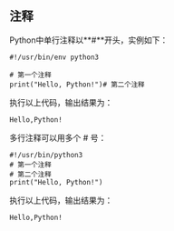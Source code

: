 ## 注释

Python中单行注释以**\#**开头，实例如下：

```
#!/usr/bin/env python3
```

```
# 第一个注释
print("Hello, Python!")# 第二个注释
```

执行以上代码，输出结果为：

```
Hello,Python!
```

多行注释可以用多个 \# 号：

```
#!/usr/bin/python3
# 第一个注释
# 第二个注释
print("Hello, Python!")
```

执行以上代码，输出结果为：

```
Hello,Python!
```



